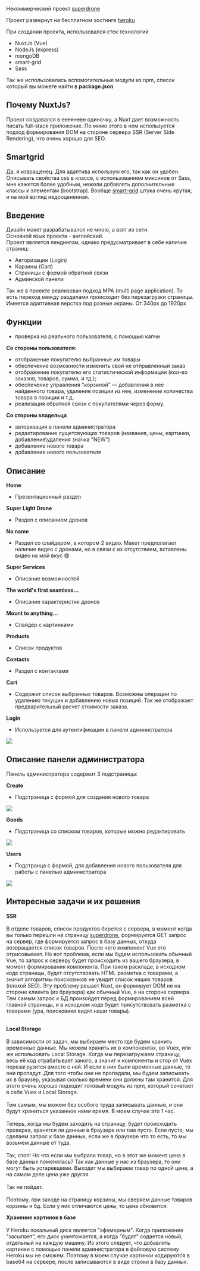 Некоммерческий проект [superdrone](https://nuxtjs-superdrone.herokuapp.com/)

Проект развернут на бесплатном хостинге [heroku](https://www.heroku.com/)  

При создании проекта, использовался стек технологий 
- NuxtJs (Vue) 
- NodeJs (express)
- mongoDB
- smart-grid 
- Sass

Так же использовались вспомогательные модули из npm, список который вы можете найти в **package.json**

## Почему NuxtJs? 
Проект создавался в ~~соляново~~ одиночку, а Nuxt дает возможность писать full-stack приложение. По мимо этого в нем используется подход формирования DOM на стороне сервера SSR (Server Side Rendering), что очень хорошо для SEO. 

## Smartgrid 
Да, я извращенец. Для адаптива использую его, так как он удобен. Описывать свойства css в классе, с использованием миксинов от Sass, мне кажется более удобным, нежели добавлять дополнительные классы к элементам (bootstrap). Вообще [smart-grid](https://github.com/dmitry-lavrik/smart-grid) штука очень крутая, и на мой взгляд недооцененная.

## Введение
Дизайн макет разрабатывался не мною, а взят из сети.<br>
Основной язык проекта - английский.<br>
Проект является лендингом, однако предусматривает в себе наличие страниц:
- Авторизации (Login)
- Корзины (Cart)
- Страницы с формой обратной связи
- Админской панели

Так же в проекте реализован подход MPA (multi page application). То есть переход между разделами происходит без перезагрузки страницы.<br>
Имеется адаптивная верстка под разные экраны. От 340px до 1920px

## Функции
- проверка на реального пользователя, с помощью капчи

**Со стороны пользователя:**
- отображение покупателю выбранные им товары
- обеспечение возможности изменить свой не отправленный заказ
- отображение покупателю его статистической информации (кол-во заказов, товаров, сумма, и тд.);
- обеспечение управления "корзиной" — добавления в нее найденного товара, удаление
  позиции из нее, изменение количества товара в позиции и т.д.
- реализация обратной связи с покупателями через форму.

**Со стороны владельца**
- авторизация в панели администратора
- редактирование сущетсвующих товаров (названия, цены, картинки, добавление\удаления значка "NEW")
- добавление нового товара
- добавление нового пользователя

## Описание
**Home** 

 - Презентационный раздел
 
**Super Light Drone**

- Раздел с описанием дронов

**No name**

- Раздел со слайдером, в котором 2 видео. Макет предполагает наличие видео с дронами, но в связи
  с их отсутствием, вставлены видео на мой вкус :smile:
 
**Super Services**

- Описание возможностей

**The world's first seamless...**

- Описание характеристик дронов

**Mount to anything...**

- Слайдер с картинками

**Products**

 - Список продуктов
 
 **Contacts**
 - Раздел с контактами

**Cart**
- Содержит список выбранных товаров. Возможны
  операции по удалению текущих и добавлению новых позиций. Так же отображает предварительный
  расчет стоимости заказа.
  
**Login**
- Используется для аутентификации в панели администратора

![](assets/login-2.gif)

## Описание панели администратора

Панель администратора содержит 3 подстраницы:

**Create**
- Подстраница с формой для создания нового товара

![](assets/create.gif)

**Goods**
- Подстраница со списком товаров, которые можно редактировать

![](assets/goods.gif)

**Users**
- Подстранца с формой, для добавления нового пользователя для работы с панелью администратора

![](assets/users.gif)

## Интересные задачи и их решения

**SSR**
<br><br>В отделе товаров, список продуктов берется с сервера, в момент когда вы только перешли на страницу [superdrone](https://superdrone-stewiebutthurt.herokuapp.com), формируется GET запрос на сервер, где формируется запрос в базу данных, откуда возвращается список товаров. После чего компонент Vue его отрисовывает. Но вот проблема, если мы будем использовать обычный Vue, то запрос к серверу будет происходить из вашего браузера, в момент формирования компонента. При таком раскладе, в исходном коде страницы, будет отсутствовать HTML разметка с товарами, а значит алгоритмы поисковиков не увидят список наших товаров (плохой SEO). Эту проблему решает Nuxt, он формирует DOM не на стороне клиента (из браузера) как обычный Vue,  а на стороне сервера. Тем самым запрос к БД произойдет перед формированием всей главной страницы, и в исходном коде будет присутствовать разметка с товарами (ура, поисковики видят наши товары).<br><br>

**Local Storage**
<br><br>В зависимости от задач, мы выбираем место где будем хранить временные данные. Мы можем хранить их в компонентах, во Vuex, или же использовать Local Storage. Когда мы перезагружаем страницу, весь её код отрабатывает заного, а значит и компоненты и стор от Vuex перезагрузятся вместе с ней. И если в них были временные данные, то они пропадут. Для того чтобы они не пропадали, мы будем записывать их в браузер, указывая сколько времени они должны там хранится. Для этого очень хорошо подходит готовый модуль из npm, который сочетает в себе Vuex и Local Storage.<br><br> Тем самым, мы можем без особого труда записывать данные, и они будут храниться указанное нами время. В моем случае это 1 час.
<br><br>
Теперь, когда мы будем заходить на страницу, будет происходить проверка, хранятся ли данные в браузере или там пусто. Если пусто, мы сделаем запрос к базе данных, если же в браузере что то есть, то мы возьмем данные от туда.
<br><br>
Так, стоп! Но что если мы выбрали товар, но в этот же момент цена в базе данных поменялась? Так как данные у нас из браузера, то они могут быть устаревшими. Выходит мы выбираем товар по одной цене, а на самом деле цена уже другая.<br><br>Так не пойдет.<br><br>
Поэтому, при заходе на страницу корзины, мы сверяем данные товаров корзины и бд. Если у них отличаются цены, то цена обновится.

**Хранение картинок в базе**
<br><br> У Heroku локальный диск является "эфемерным". Когда приложение "засыпает", его диск уничтожается, а когда "будят" содается новый, отдельный на каждую машину. Из этого следует, что добавлять картинки с помощью панели администратора в файловую систему Heroku мы не сможем. Поэтому в моем случае картинки кодируются в base64 на сервере, после записываются в виде строки в базу данных.